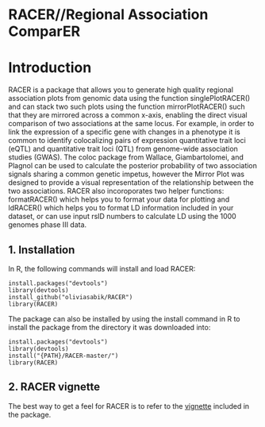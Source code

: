 # RACER//Regional Association ComparER
# Introduction
RACER is a package that allows you to generate high quality regional association plots from genomic data using the function singlePlotRACER() and can stack two such plots using the function mirrorPlotRACER() such that they are mirrored across a common x-axis, enabling the direct visual comparison of two associations at the same locus. For example, in order to link the expression of a specific gene with changes in a phenotype it is common to identify colocalizing pairs of expression quantitative trait loci (eQTL) and quantitative trait loci (QTL) from genome-wide association studies (GWAS). The coloc package from Wallace, Giambartolomei, and Plagnol can be used to calculate the posterior probability of two association signals sharing a common genetic impetus, however the Mirror Plot was designed to provide a visual representation of the relationship between the two associations. RACER also incoroporates two helper functions: formatRACER() which helps you to format your data for plotting and ldRACER() which helps you to format LD information included in your dataset, or can use input rsID numbers to calculate LD using the 1000 genomes phase III data. 

## 1. Installation
In R, the following commands will install and load RACER:
```
install.packages("devtools") 
library(devtools) 
install_github("oliviasabik/RACER") 
library(RACER)
```
The package can also be installed by using the install command in R to install the package from the directory it was downloaded into:
```
install.packages("devtools") 
library(devtools)
install("{PATH}/RACER-master/")
library(RACER)
```
## 2. RACER vignette
The best way to get a feel for RACER is to refer to the [vignette](https://oliviasabik.github.io/RACER/articles/IntroToRACER.html) included in the package. 
